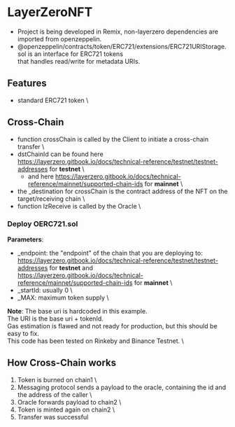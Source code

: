 # LayerZeroNFT
- Project is being developed in Remix, non-layerzero dependencies are imported from openzeppelin.
- @openzeppelin/contracts/token/ERC721/extensions/ERC721URIStorage.sol is an interface for ERC721 tokens \
that handles read/write for metadata URIs.
## Features
- standard ERC721 token \
## Cross-Chain
- function crossChain is called by the Client to initiate a cross-chain transfer \
- dstChainId can be found here https://layerzero.gitbook.io/docs/technical-reference/testnet/testnet-addresses for **testnet** \
  - and here https://layerzero.gitbook.io/docs/technical-reference/mainnet/supported-chain-ids for **mainnet** \
- the _destination for crossChain is the contract address of the NFT on the target/receiving chain \
- function lzReceive is called by the Oracle \

### Deploy OERC721.sol 
**Parameters**:
- _endpoint: the "endpoint" of the chain that you are deploying to: https://layerzero.gitbook.io/docs/technical-reference/testnet/testnet-addresses for **testnet** and \
https://layerzero.gitbook.io/docs/technical-reference/mainnet/supported-chain-ids for **mainnet** \
- _startId: usually 0 \
- _MAX: maximum token supply \

**Note**:
The base uri is hardcoded in this example. \
The URI is the base uri + tokenId. \
Gas estimation is flawed and not ready for production, but this should be easy to fix. \
This code has been tested on Rinkeby and Binance Testnet. \

## How Cross-Chain works

1. Token is burned on chain1 \
2. Messaging protocol sends a payload to the oracle, containing the id and the address of the caller \
3. Oracle forwards payload to chain2 \
4. Token is minted again on chain2 \
5. Transfer was successful
